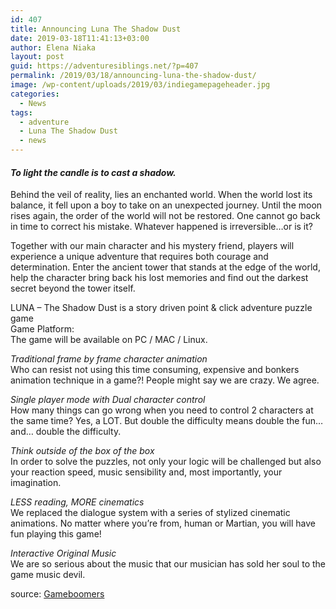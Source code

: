 ```yaml
---
id: 407
title: Announcing Luna The Shadow Dust
date: 2019-03-18T11:41:13+03:00
author: Elena Niaka
layout: post
guid: https://adventuresiblings.net/?p=407
permalink: /2019/03/18/announcing-luna-the-shadow-dust/
image: /wp-content/uploads/2019/03/indiegamepageheader.jpg
categories:
  - News
tags:
  - adventure
  - Luna The Shadow Dust
  - news
---
```

#### **_To light the candle is to cast a shadow._**

Behind the veil of reality, lies an enchanted world. When the world lost its balance, it fell upon a boy to take on an unexpected journey. Until the moon rises again, the order of the world will not be restored. One cannot go back in time to correct his mistake. Whatever happened is irreversible…or is it?

<!--more-->

Together with our main character and his mystery friend, players will experience a unique adventure that requires both courage and determination. Enter the ancient tower that stands at the edge of the world, help the character bring back his lost memories and find out the darkest secret beyond the tower itself.

LUNA &#8211; The Shadow Dust is a story driven point & click adventure puzzle game  
Game Platform:  
The game will be available on PC / MAC / Linux.

_Traditional frame by frame character animation_  
Who can resist not using this time consuming, expensive and bonkers animation technique in a game?! People might say we are crazy. We agree.

_Single player mode with Dual character control_  
How many things can go wrong when you need to control 2 characters at the same time? Yes, a LOT. But double the difficulty means double the fun&#8230; and&#8230; double the difficulty.

_Think outside of the box of the box_  
In order to solve the puzzles, not only your logic will be challenged but also your reaction speed, music sensibility and, most importantly, your imagination.

_LESS reading, MORE cinematics_  
We replaced the dialogue system with a series of stylized cinematic animations. No matter where you&#8217;re from, human or Martian, you will have fun playing this game!

_Interactive Original Music_  
We are so serious about the music that our musician has sold her soul to the game music devil.

<span class="embed-youtube" style="text-align:center; display: block;"></span>

source: <a href="https://www.gameboomers.com/forum/ubbthreads.php/topics/1180596/announcing-luna-the-shadow-dust#Post1180596" target="_blank" rel="noopener noreferrer">Gameboomers</a>

&nbsp;